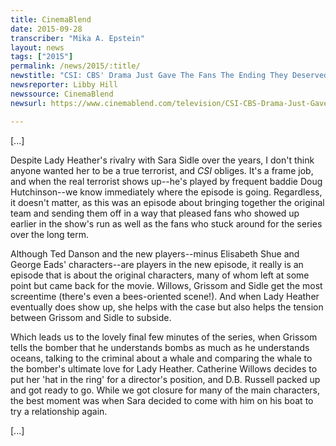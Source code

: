 ```yaml
---
title: CinemaBlend
date: 2015-09-28
transcriber: "Mika A. Epstein"
layout: news
tags: ["2015"]
permalink: /news/2015/:title/
newstitle: "CSI: CBS' Drama Just Gave The Fans The Ending They Deserved"
newsreporter: Libby Hill
newssource: CinemaBlend
newsurl: https://www.cinemablend.com/television/CSI-CBS-Drama-Just-Gave-Fans-Ending-They-Deserved-88607.html

---
```


[...]

Despite Lady Heather's rivalry with Sara Sidle over the years, I don't think anyone wanted her to be a true terrorist, and *CSI* obliges. It's a frame job, and when the real terrorist shows up--he's played by frequent baddie Doug Hutchinson--we know immediately where the episode is going. Regardless, it doesn't matter, as this was an episode about bringing together the original team and sending them off in a way that pleased fans who showed up earlier in the show's run as well as the fans who stuck around for the series over the long term.

Although Ted Danson and the new players--minus Elisabeth Shue and George Eads' characters--are players in the new episode, it really is an episode that is about the original characters, many of whom left at some point but came back for the movie. Willows, Grissom and Sidle get the most screentime (there's even a bees-oriented scene!). And when Lady Heather eventually does show up, she helps with the case but also helps the tension between Grissom and Sidle to subside.

Which leads us to the lovely final few minutes of the series, when Grissom tells the bomber that he understands bombs as much as he understands oceans, talking to the criminal about a whale and comparing the whale to the bomber's ultimate love for Lady Heather. Catherine Willows decides to put her 'hat in the ring' for a director's position, and D.B. Russell packed up and got ready to go. While we got closure for many of the main characters, the best moment was when Sara decided to come with him on his boat to try a relationship again.

[...]
